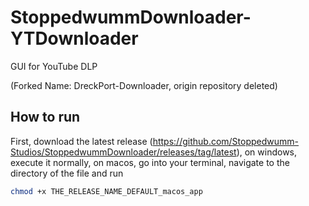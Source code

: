 # StoppedwummDownloader-YTDownloader
GUI for YouTube DLP

(Forked Name: DreckPort-Downloader, origin repository deleted)

## How to run

First, download the latest release (<https://github.com/Stoppedwumm-Studios/StoppedwummDownloader/releases/tag/latest>), on windows, execute it normally, on macos, go into your terminal, navigate to the directory of the file and run
```zsh
chmod +x THE_RELEASE_NAME_DEFAULT_macos_app
```
